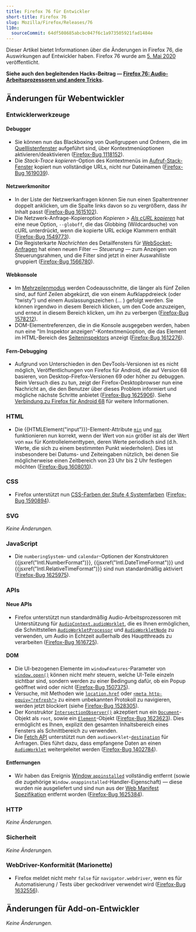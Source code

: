 ```yaml
---
title: Firefox 76 für Entwickler
short-title: Firefox 76
slug: Mozilla/Firefox/Releases/76
l10n:
  sourceCommit: 64df508685abcbc047f6c1a973505921fad1484e
---
```


Dieser Artikel bietet Informationen über die Änderungen in Firefox 76, die Auswirkungen auf Entwickler haben. Firefox 76 wurde am [5. Mai 2020](https://wiki.mozilla.org/RapidRelease/Calendar#Future_branch_dates/docs/) veröffentlicht.

**Siehe auch den begleitenden Hacks-Beitrag — [Firefox 76: Audio-Arbeitsprozessoren und andere Tricks](https://hacks.mozilla.org/2020/05/firefox-76-audio-worklets-and-other-tricks/).**

## Änderungen für Webentwickler

### Entwicklerwerkzeuge

#### Debugger

- Sie können nun das Blackboxing von Quellgruppen und Ordnern, die im [Quelllistenfenster](https://firefox-source-docs.mozilla.org/devtools-user/debugger/ui_tour/index.html#source-list-pane) aufgeführt sind, über Kontextmenüoptionen aktivieren/deaktivieren ([Firefox-Bug 1118152](https://bugzil.la/1118152)).
- Die _Stack-Trace kopieren_-Option des Kontextmenüs im [Aufruf-Stack-Fenster](https://firefox-source-docs.mozilla.org/devtools-user/debugger/ui_tour/index.html#call-stack) kopiert nun vollständige URLs, nicht nur Dateinamen ([Firefox-Bug 1619039](https://bugzil.la/1619039)).

#### Netzwerkmonitor

- In der Liste der Netzwerkanfragen können Sie nun einen Spaltentrenner doppelt anklicken, um die Spalte links davon so zu vergrößern, dass ihr Inhalt passt ([Firefox-Bug 1615102](https://bugzil.la/1615102)).
- Die Netzwerk-Anfrage-Kopieroption _Kopieren > [Als cURL kopieren](https://firefox-source-docs.mozilla.org/devtools-user/network_monitor/request_list/index.html#copy-as-curl)_ hat eine neue Option, `--globoff`, die das Globbing (Wildcardsuche) von cURL unterdrückt, wenn die kopierte URL eckige Klammern enthält ([Firefox-Bug 1549773](https://bugzil.la/1549773)).
- Die Registerkarte _Nachrichten_ des Detailfensters für [WebSocket-Anfragen](https://firefox-source-docs.mozilla.org/devtools-user/network_monitor/inspecting_web_sockets/index.html) hat einen neuen Filter — _Steuerung_ — zum Anzeigen von Steuerungsrahmen, und die Filter sind jetzt in einer Auswahlliste gruppiert ([Firefox-Bug 1566780](https://bugzil.la/1566780)).

#### Webkonsole

- Im [Mehrzeilenmodus](https://firefox-source-docs.mozilla.org/devtools-user/web_console/the_command_line_interpreter/index.html#multi-line-mode) werden Codeausschnitte, die länger als fünf Zeilen sind, auf fünf Zeilen abgekürzt, die von einem Aufklappdreieck (oder "twisty") und einem Auslassungszeichen (… ) gefolgt werden. Sie können irgendwo in diesem Bereich klicken, um den Code anzuzeigen, und erneut in diesem Bereich klicken, um ihn zu verbergen ([Firefox-Bug 1578212](https://bugzil.la/1578212)).
- DOM-Elementreferenzen, die in die Konsole ausgegeben werden, haben nun eine "Im Inspektor anzeigen"-Kontextmenüoption, die das Element im HTML-Bereich des [Seiteninspektors](https://firefox-source-docs.mozilla.org/devtools-user/page_inspector/index.html) anzeigt ([Firefox-Bug 1612276](https://bugzil.la/1612276)).

#### Fern-Debugging

- Aufgrund von Unterschieden in den DevTools-Versionen ist es nicht möglich, Veröffentlichungen von Firefox für Android, die auf Version 68 basieren, von Desktop-Firefox-Versionen 69 oder höher zu debuggen. Beim Versuch dies zu tun, zeigt der Firefox-Desktopbrowser nun eine Nachricht an, die den Benutzer über dieses Problem informiert und mögliche nächste Schritte anbietet ([Firefox-Bug 1625906](https://bugzil.la/1625906)). Siehe [Verbindung zu Firefox für Android 68](https://firefox-source-docs.mozilla.org/devtools-user/about_colon_debugging/index.html#connection-to-firefox-for-android-68) für weitere Informationen.

### HTML

- Die {{HTMLElement("input")}}-Element-Attribute [`min`](/de/docs/Web/HTML/Reference/Elements/input#min) und [`max`](/de/docs/Web/HTML/Reference/Elements/input#max) funktionieren nun korrekt, wenn der Wert von `min` größer ist als der Wert von `max` für Kontrollelementtypen, deren Werte periodisch sind (d.h. Werte, die sich zu einem bestimmten Punkt wiederholen). Dies ist insbesondere bei Datums- und Zeiteingaben nützlich, bei denen Sie möglicherweise einen Zeitbereich von 23 Uhr bis 2 Uhr festlegen möchten ([Firefox-Bug 1608010](https://bugzil.la/1608010)).

### CSS

- Firefox unterstützt nun [CSS-Farben der Stufe 4 Systemfarben](https://drafts.csswg.org/css-color-4/#typedef-system-color) ([Firefox-Bug 1590894](https://bugzil.la/1590894)).

### SVG

_Keine Änderungen._

### JavaScript

- Die `numberingSystem`- und `calendar`-Optionen der Konstruktoren {{jsxref("Intl.NumberFormat")}}, {{jsxref("Intl.DateTimeFormat")}} und {{jsxref("Intl.RelativeTimeFormat")}} sind nun standardmäßig aktiviert ([Firefox-Bug 1625975](https://bugzil.la/1625975)).

### APIs

#### Neue APIs

- Firefox unterstützt nun standardmäßig Audio-Arbeitsprozessoren mit Unterstützung für [`AudioContext.audioWorklet`](/de/docs/Web/API/BaseAudioContext/audioWorklet), die es Ihnen ermöglichen, die Schnittstellen [`AudioWorkletProcessor`](/de/docs/Web/API/AudioWorkletProcessor) und [`AudioWorkletNode`](/de/docs/Web/API/AudioWorkletNode) zu verwenden, um Audio in Echtzeit außerhalb des Hauptthreads zu verarbeiten ([Firefox-Bug 1616725](https://bugzil.la/1616725)).

#### DOM

- Die UI-bezogenen Elemente im `windowFeatures`-Parameter von [`window.open()`](/de/docs/Web/API/Window/open) können nicht mehr steuern, welche UI-Teile einzeln sichtbar sind, sondern werden zu einer Bedingung dafür, ob ein Popup geöffnet wird oder nicht ([Firefox-Bug 1507375](https://bugzil.la/1507375)).
- Versuche, mit Methoden wie [`location.href`](/de/docs/Web/API/Location/href) oder [`<meta http-equiv="refresh">`](/de/docs/Web/HTML/Reference/Elements/meta) zu einem unbekannten Protokoll zu navigieren, werden jetzt blockiert (siehe [Firefox-Bug 1528305](https://bugzil.la/1528305)).
- Der Konstruktor [`IntersectionObserver()`](/de/docs/Web/API/IntersectionObserver/IntersectionObserver) akzeptiert nun ein [`Document`](/de/docs/Web/API/Document)-Objekt als `root`, sowie ein [`Element`](/de/docs/Web/API/Element)-Objekt ([Firefox-Bug 1623623](https://bugzil.la/1623623)). Dies ermöglicht es Ihnen, explizit den gesamten Inhaltsbereich eines Fensters als Schnittbereich zu verwenden.
- Die [Fetch API](/de/docs/Web/API/Fetch_API) unterstützt nun den `audioworklet`-[`destination`](/de/docs/Web/API/Request/destination) für Anfragen. Dies führt dazu, dass empfangene Daten an einen [`AudioWorklet`](/de/docs/Web/API/AudioWorklet) weitergeleitet werden ([Firefox-Bug 1402784](https://bugzil.la/1402784)).

#### Entfernungen

- Wir haben das Ereignis [Window `appinstalled`](/de/docs/Web/API/Window/appinstalled_event) vollständig entfernt (sowie die zugehörige `Window.onappinstalled`-Handler-Eigenschaft) — diese wurden nie ausgeliefert und sind nun aus der [Web Manifest Spezifikation](https://w3c.github.io/manifest/) entfernt worden ([Firefox-Bug 1625384](https://bugzil.la/1625384)).

### HTTP

_Keine Änderungen._

### Sicherheit

_Keine Änderungen._

### WebDriver-Konformität (Marionette)

- Firefox meldet nicht mehr `false` für `navigator.webdriver`, wenn es für Automatisierung / Tests über geckodriver verwendet wird ([Firefox-Bug 1632556](https://bugzil.la/1632556)).

## Änderungen für Add-on-Entwickler

_Keine Änderungen._
